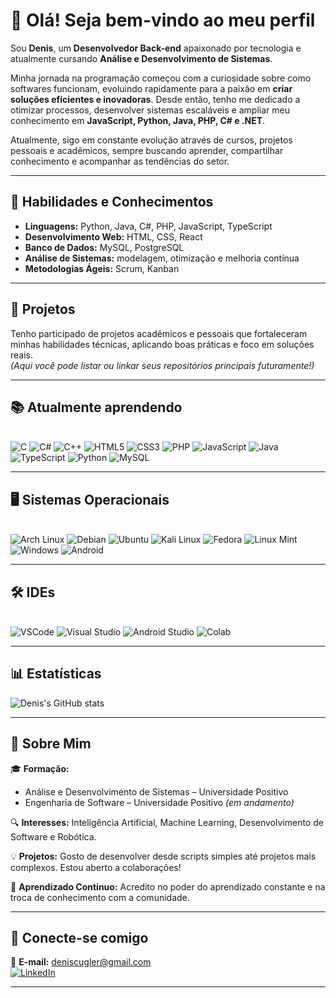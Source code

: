 # 👋 Olá! Seja bem-vindo ao meu perfil  

Sou **Denis**, um **Desenvolvedor Back-end** apaixonado por tecnologia e atualmente cursando **Análise e Desenvolvimento de Sistemas**.  

Minha jornada na programação começou com a curiosidade sobre como softwares funcionam, evoluindo rapidamente para a paixão em **criar soluções eficientes e inovadoras**. Desde então, tenho me dedicado a otimizar processos, desenvolver sistemas escaláveis e ampliar meu conhecimento em **JavaScript, Python, Java, PHP, C# e .NET**.  

Atualmente, sigo em constante evolução através de cursos, projetos pessoais e acadêmicos, sempre buscando aprender, compartilhar conhecimento e acompanhar as tendências do setor.  

---

## 🚀 Habilidades e Conhecimentos  

- **Linguagens:** Python, Java, C#, PHP, JavaScript, TypeScript  
- **Desenvolvimento Web:** HTML, CSS, React  
- **Banco de Dados:** MySQL, PostgreSQL  
- **Análise de Sistemas:** modelagem, otimização e melhoria contínua  
- **Metodologias Ágeis:** Scrum, Kanban  

---

## 📂 Projetos  

Tenho participado de projetos acadêmicos e pessoais que fortaleceram minhas habilidades técnicas, aplicando boas práticas e foco em soluções reais.  
*(Aqui você pode listar ou linkar seus repositórios principais futuramente!)*  

---

## 📚 Atualmente aprendendo  

<div style="display: inline_block"><br/>
<img alt="C" src="https://img.shields.io/badge/C-00599C?style=for-the-badge&logo=c&logoColor=white"/>
<img alt="C#" src="https://img.shields.io/badge/C%23-239120?style=for-the-badge&logo=c-sharp&logoColor=white"/>
<img alt="C++" src="https://img.shields.io/badge/C%2B%2B-00599C?style=for-the-badge&logo=c%2B%2B&logoColor=white"/>
<img alt="HTML5" src="https://img.shields.io/badge/HTML5-E34F26?style=for-the-badge&logo=html5&logoColor=white"/>
<img alt="CSS3" src="https://img.shields.io/badge/CSS3-1572B6?style=for-the-badge&logo=css3&logoColor=white"/>
<img alt="PHP" src="https://img.shields.io/badge/PHP-777BB4?style=for-the-badge&logo=php&logoColor=white"/>
<img alt="JavaScript" src="https://img.shields.io/badge/JavaScript-F7DF1E?style=for-the-badge&logo=javascript&logoColor=black"/>
<img alt="Java" src="https://img.shields.io/badge/Java-ED8B00?style=for-the-badge&logo=openjdk&logoColor=white"/>
<img alt="TypeScript" src="https://img.shields.io/badge/TypeScript-007ACC?style=for-the-badge&logo=typescript&logoColor=white"/>
<img alt="Python" src="https://img.shields.io/badge/Python-14354C?style=for-the-badge&logo=python&logoColor=white"/>
<img alt="MySQL" src="https://img.shields.io/badge/MySQL-00000F?style=for-the-badge&logo=mysql&logoColor=white"/>
</div>

---

## 🖥️ Sistemas Operacionais  

<div style="display: inline_block"><br/>
<img alt="Arch Linux" src="https://img.shields.io/badge/Arch_Linux-1793D1?style=for-the-badge&logo=arch-linux&logoColor=white"/>
<img alt="Debian" src="https://img.shields.io/badge/Debian-A81D33?style=for-the-badge&logo=debian&logoColor=white"/>
<img alt="Ubuntu" src="https://img.shields.io/badge/Ubuntu-E95420?style=for-the-badge&logo=ubuntu&logoColor=white"/>
<img alt="Kali Linux" src="https://img.shields.io/badge/Kali_Linux-557C94?style=for-the-badge&logo=kali-linux&logoColor=white"/>
<img alt="Fedora" src="https://img.shields.io/badge/Fedora-294172?style=for-the-badge&logo=fedora&logoColor=white"/>
<img alt="Linux Mint" src="https://img.shields.io/badge/Linux_Mint-87CF3E?style=for-the-badge&logo=linux-mint&logoColor=white"/>
<img alt="Windows" src="https://img.shields.io/badge/Windows-0078D6?style=for-the-badge&logo=windows&logoColor=white"/>
<img alt="Android" src="https://img.shields.io/badge/Android-3DDC84?style=for-the-badge&logo=android&logoColor=white"/>
</div>  

---

## 🛠️ IDEs  

<div style="display: inline_block"><br/>
<img alt="VSCode" src="https://img.shields.io/badge/VS_Code-0078D4?style=for-the-badge&logo=visual-studio-code&logoColor=white"/>
<img alt="Visual Studio" src="https://img.shields.io/badge/Visual_Studio-5C2D91?style=for-the-badge&logo=visual-studio&logoColor=white"/>
<img alt="Android Studio" src="https://img.shields.io/badge/Android_Studio-3DDC84?style=for-the-badge&logo=android-studio&logoColor=white"/>
<img alt="Colab" src="https://img.shields.io/badge/Colab-F9AB00?style=for-the-badge&logo=googlecolab&color=525252"/>
</div>  

---

## 📊 Estatísticas  

![Denis's GitHub stats](https://github-readme-stats.vercel.app/api?username=Dcugleer&show_icons=true&theme=tokyonight)

---

## 📖 Sobre Mim  

🎓 **Formação:**  
- Análise e Desenvolvimento de Sistemas – Universidade Positivo  
- Engenharia de Software – Universidade Positivo *(em andamento)*  

🔍 **Interesses:** Inteligência Artificial, Machine Learning, Desenvolvimento de Software e Robótica.  

💡 **Projetos:** Gosto de desenvolver desde scripts simples até projetos mais complexos. Estou aberto a colaborações!  

🌱 **Aprendizado Contínuo:** Acredito no poder do aprendizado constante e na troca de conhecimento com a comunidade.  

---

## 🤝 Conecte-se comigo  

📩 **E-mail:** deniscugler@gmail.com  
[![LinkedIn](https://img.shields.io/badge/LinkedIn-0077B5?style=for-the-badge&logo=linkedin&logoColor=white)](https://www.linkedin.com/in/denis-cugler/)  

---

